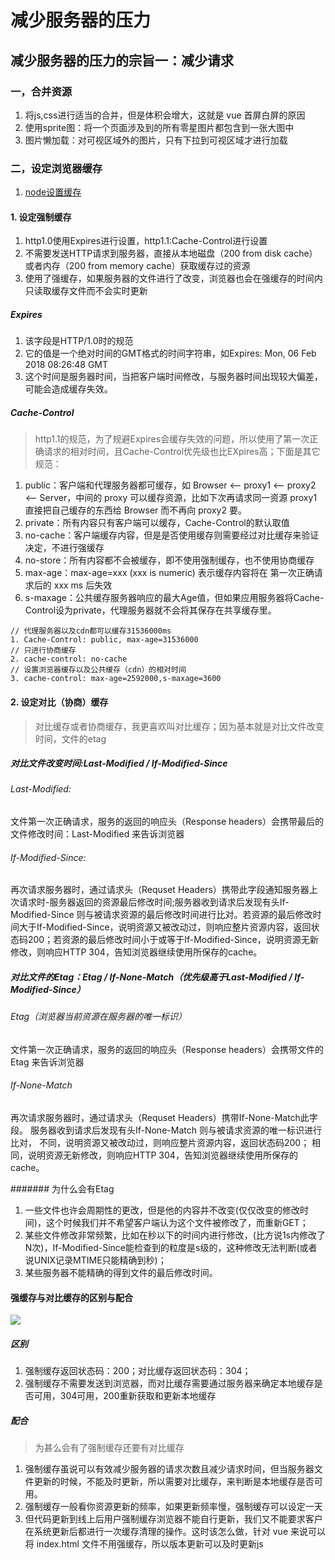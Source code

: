# 减少服务器的压力
## 减少服务器的压力的宗旨一：减少请求
### 一，合并资源
1. 将js,css进行适当的合并，但是体积会增大，这就是 vue 首屏白屏的原因
2. 使用sprite图：将一个页面涉及到的所有零星图片都包含到一张大图中
3. 图片懒加载：对可视区域外的图片，只有下拉到可视区域才进行加载

### 二，设定浏览器缓存
1. [node设置缓存](https://www.tomz.club/blog/md/Server/NodeJS/2019-04/190401.md)


#### 1. 设定强制缓存
1. http1.0使用Expires进行设置，http1.1:Cache-Control进行设置
2. 不需要发送HTTP请求到服务器，直接从本地磁盘（200 from disk cache）或者内存（200 from memory cache）获取缓存过的资源
3. 使用了强缓存，如果服务器的文件进行了改变，浏览器也会在强缓存的时间内只读取缓存文件而不会实时更新

##### Expires
1. 该字段是HTTP/1.0时的规范
2. 它的值是一个绝对时间的GMT格式的时间字符串，如Expires: Mon, 06 Feb 2018 08:26:48 GMT
3. 这个时间是服务器时间，当把客户端时间修改，与服务器时间出现较大偏差，可能会造成缓存失效。

##### Cache-Control
> http1.1的规范，为了规避Expires会缓存失效的问题，所以使用了第一次正确请求的相对时间，且Cache-Control优先级也比EXpires高；下面是其它规范：
1. public：客户端和代理服务器都可缓存，如 Browser <-- proxy1 <-- proxy2 <-- Server，中间的 proxy 可以缓存资源，比如下次再请求同一资源 proxy1 直接把自己缓存的东西给 Browser 而不再向 proxy2 要。
2. private：所有内容只有客户端可以缓存，Cache-Control的默认取值
3. no-cache：客户端缓存内容，但是是否使用缓存则需要经过对比缓存来验证决定，不进行强缓存
4. no-store：所有内容都不会被缓存，即不使用强制缓存，也不使用协商缓存
5. max-age：max-age=xxx (xxx is numeric) 表示缓存内容将在 第一次正确请求后的 xxx ms 后失效
6. s-maxage：公共缓存服务器响应的最大Age值，但如果应用服务器将Cache-Control设为private，代理服务器就不会将其保存在共享缓存里。

```
// 代理服务器以及cdn都可以缓存31536000ms
1. Cache-Control: public, max-age=31536000
// 只进行协商缓存
2. cache-control: no-cache
// 设置浏览器缓存以及公共缓存（cdn）的相对时间
3. cache-control: max-age=2592000,s-maxage=3600
```

#### 2. 设定对比（协商）缓存
> 对比缓存或者协商缓存，我更喜欢叫对比缓存；因为基本就是对比文件改变时间，文件的etag

##### 对比文件改变时间:Last-Modified  /  If-Modified-Since
###### Last-Modified:
文件第一次正确请求，服务的返回的响应头（Response headers）会携带最后的文件修改时间：Last-Modified 来告诉浏览器

###### If-Modified-Since:
再次请求服务器时，通过请求头（Requset Headers）携带此字段通知服务器上次请求时-服务器返回的资源最后修改时间;服务器收到请求后发现有头If-Modified-Since 则与被请求资源的最后修改时间进行比对。若资源的最后修改时间大于If-Modified-Since，说明资源又被改动过，则响应整片资源内容，返回状态码200；若资源的最后修改时间小于或等于If-Modified-Since，说明资源无新修改，则响应HTTP 304，告知浏览器继续使用所保存的cache。

##### 对比文件的Etag：Etag  /  If-None-Match（优先级高于Last-Modified  /  If-Modified-Since）
###### Etag（浏览器当前资源在服务器的唯一标识）
文件第一次正确请求，服务的返回的响应头（Response headers）会携带文件的Etag 来告诉浏览器

###### If-None-Match
再次请求服务器时，通过请求头（Requset Headers）携带If-None-Match此字段。
服务器收到请求后发现有头If-None-Match 则与被请求资源的唯一标识进行比对，
不同，说明资源又被改动过，则响应整片资源内容，返回状态码200；
相同，说明资源无新修改，则响应HTTP 304，告知浏览器继续使用所保存的cache。

####### 为什么会有Etag
1. 一些文件也许会周期性的更改，但是他的内容并不改变(仅仅改变的修改时间)，这个时候我们并不希望客户端认为这个文件被修改了，而重新GET；
2. 某些文件修改非常频繁，比如在秒以下的时间内进行修改，(比方说1s内修改了N次)，If-Modified-Since能检查到的粒度是s级的，这种修改无法判断(或者说UNIX记录MTIME只能精确到秒)；
3. 某些服务器不能精确的得到文件的最后修改时间。

#### 强缓存与对比缓存的区别与配合
![](https://tomz-1253937763.cos.ap-guangzhou.myqcloud.com/img/201904/cache.png
)

##### 区别
1. 强制缓存返回状态码：200；对比缓存返回状态码：304；
2. 强制缓存不需要发送到浏览器，而对比缓存需要通过服务器来确定本地缓存是否可用，304可用，200重新获取和更新本地缓存

##### 配合
> 为甚么会有了强制缓存还要有对比缓存

1. 强制缓存虽说可以有效减少服务器的请求次数且减少请求时间，但当服务器文件更新的时候，不能及时更新，所以需要对比缓存，来判断是本地缓存是否可用。
2. 强制缓存一般看你资源更新的频率，如果更新频率慢，强制缓存可以设定一天
3. 但代码更新到线上后用户强制缓存浏览器不能自行更新，我们又不能要求客户在系统更新后都进行一次缓存清理的操作。这时该怎么做，针对 vue 来说可以将 index.html 文件不用强缓存，所以版本更新可以及时更新js